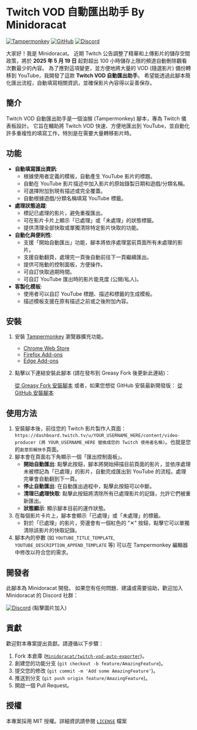 # Twitch VOD 自動匯出助手 By Minidoracat

[![Tampermonkey](https://img.shields.io/badge/Tampermonkey-Script-orange.svg)](https://greasyfork.org/zh-TW/scripts/535600-twitch-vod-%E8%87%AA%E5%8B%95%E5%8C%AF%E5%87%BA%E5%8A%A9%E6%89%8B-minidoracat-%E5%B0%88%E7%94%A8%E7%89%88)
[![GitHub](https://img.shields.io/badge/GitHub-Repo-blue.svg)](https://github.com/Minidoracat/twitch-vod-auto-exporter)
[![Discord](https://img.shields.io/badge/Discord-Join-blue.svg)](https://discord.gg/Gur2V67)

大家好！我是 Minidoracat。
近期 Twitch 公告調整了精華和上傳影片的儲存空間政策，將於 **2025 年 5 月 19 日** 起對超出 100 小時儲存上限的頻道自動刪除觀看次數最少的內容。
為了應對這項變更，並方便地將大量的 VOD (隨選影片) 備份轉移到 YouTube，我開發了這款 **Twitch VOD 自動匯出助手**。
希望能透過此腳本簡化匯出流程，自動填寫相關資訊，並確保影片內容得以妥善保存。

## 簡介

Twitch VOD 自動匯出助手是一個油猴 (Tampermonkey) 腳本，專為 Twitch 儀表板設計。
它旨在輔助將 Twitch VOD 快速、方便地匯出到 YouTube，並自動化許多重複性的填寫工作，特別是在需要大量轉移影片時。

## 功能

-   **自動填寫匯出資訊**:
    -   根據使用者定義的模板，自動產生 YouTube 影片的標題。
    -   自動在 YouTube 影片描述中加入影片的原始錄製日期和遊戲/分類名稱。
    -   可選擇附加到現有描述或完全覆蓋。
    -   自動根據遊戲/分類名稱填寫 YouTube 標籤。
-   **處理狀態追蹤**:
    -   標記已處理的影片，避免重複匯出。
    -   可在影片卡片上顯示「已處理」或「未處理」的狀態標籤。
    -   提供清理全部快取或單獨清除特定影片快取的功能。
-   **自動化與便利性**:
    -   支援「開始自動匯出」功能，腳本將依序處理當前頁面所有未處理的影片。
    -   支援自動翻頁，處理完一頁後自動前往下一頁繼續匯出。
    -   提供可拖動的控制面板，方便操作。
    -   可自訂快取過期時間。
    -   可自訂 YouTube 匯出時的影片能見度 (公開/私人)。
-   **客製化模板**:
    -   使用者可以自訂 YouTube 標題、描述和標籤的生成模板。
    -   描述模板支援在原有描述之前或之後附加內容。

## 安裝

1.  安裝 [Tampermonkey](https://www.tampermonkey.net/) 瀏覽器擴充功能。
    *   [Chrome Web Store](https://chrome.google.com/webstore/detail/tampermonkey/dhdgffkkebhmkfjojejmpbldmpobfkfo)
    *   [Firefox Add-ons](https://addons.mozilla.org/firefox/addon/tampermonkey/)
    *   [Edge Add-ons](https://microsoftedge.microsoft.com/addons/detail/tampermonkey/iikmkjmpaadaobahmlepeloendndfphd)
2.  點擊以下連結安裝此腳本 (請在發布到 Greasy Fork 後更新此連結)：

    [從 Greasy Fork 安裝腳本](https://greasyfork.org/zh-TW/scripts/535600-twitch-vod-%E8%87%AA%E5%8B%95%E5%8C%AF%E5%87%BA%E5%8A%A9%E6%89%8B-minidoracat-%E5%B0%88%E7%94%A8%E7%89%88) <!-- 請在發布後替換 YOUR_SCRIPT_ID_HERE -->
    或者，如果您想從 GitHub 安裝最新開發版：
    [從 GitHub 安裝腳本](https://github.com/Minidoracat/twitch-vod-auto-exporter/raw/main/twitch_auto_exporter.user.js) <!-- 假設 main 是您的主要分支 -->

## 使用方法

1.  安裝腳本後，前往您的 Twitch 影片製作人頁面：`https://dashboard.twitch.tv/u/YOUR_USERNAME_HERE/content/video-producer (將 YOUR_USERNAME_HERE 替換成您的 Twitch 使用者名稱)`。也就是您的`創意剪輯快手`頁面。
2.  腳本會在頁面右下角顯示一個「匯出控制面板」。
    *   **開始自動匯出**: 點擊此按鈕，腳本將開始掃描目前頁面的影片，並依序處理未被標記為「已處理」的影片，自動完成匯出到 YouTube 的流程。處理完畢會自動翻到下一頁。
    *   **停止自動匯出**: 在自動匯出過程中，點擊此按鈕可以中斷。
    *   **清理已處理快取**: 點擊此按鈕將清除所有已處理影片的記錄，允許它們被重新匯出。
    *   **狀態顯示**: 顯示腳本目前的運作狀態。
3.  在每個影片卡片上，腳本會顯示「已處理」或「未處理」的標籤。
    *   對於「已處理」的影片，旁邊會有一個紅色的 "✕" 按鈕，點擊它可以單獨清除該影片的快取記錄。
4.  腳本內的參數 (如 `YOUTUBE_TITLE_TEMPLATE`, `YOUTUBE_DESCRIPTION_APPEND_TEMPLATE` 等) 可以在 Tampermonkey 編輯器中修改以符合您的需求。

## 開發者

此腳本為 Minidoracat 開發。
如果您有任何問題、建議或需要協助，歡迎加入 Minidoracat 的 Discord 社群：

[![Discord](https://i.imgur.com/GmQ8MzA.png)](https://discord.gg/Gur2V67)
(點擊圖片加入)

## 貢獻

歡迎對本專案提出貢獻。請遵循以下步驟：

1.  Fork 本倉庫 ([`Minidoracat/twitch-vod-auto-exporter`](https://github.com/Minidoracat/twitch-vod-auto-exporter))。
2.  創建您的功能分支 (`git checkout -b feature/AmazingFeature`)。
3.  提交您的修改 (`git commit -m 'Add some AmazingFeature'`)。
4.  推送到分支 (`git push origin feature/AmazingFeature`)。
5.  開啟一個 Pull Request。

## 授權

本專案採用 MIT 授權。詳細資訊請參閱 [`LICENSE`](LICENSE) 檔案